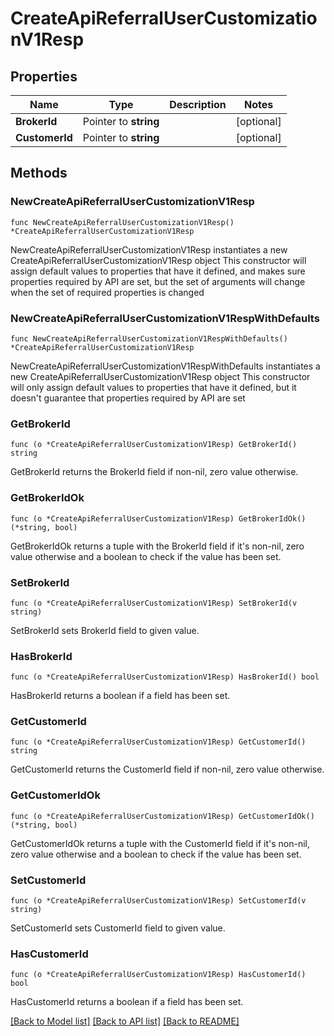 # CreateApiReferralUserCustomizationV1Resp

## Properties

Name | Type | Description | Notes
------------ | ------------- | ------------- | -------------
**BrokerId** | Pointer to **string** |  | [optional] 
**CustomerId** | Pointer to **string** |  | [optional] 

## Methods

### NewCreateApiReferralUserCustomizationV1Resp

`func NewCreateApiReferralUserCustomizationV1Resp() *CreateApiReferralUserCustomizationV1Resp`

NewCreateApiReferralUserCustomizationV1Resp instantiates a new CreateApiReferralUserCustomizationV1Resp object
This constructor will assign default values to properties that have it defined,
and makes sure properties required by API are set, but the set of arguments
will change when the set of required properties is changed

### NewCreateApiReferralUserCustomizationV1RespWithDefaults

`func NewCreateApiReferralUserCustomizationV1RespWithDefaults() *CreateApiReferralUserCustomizationV1Resp`

NewCreateApiReferralUserCustomizationV1RespWithDefaults instantiates a new CreateApiReferralUserCustomizationV1Resp object
This constructor will only assign default values to properties that have it defined,
but it doesn't guarantee that properties required by API are set

### GetBrokerId

`func (o *CreateApiReferralUserCustomizationV1Resp) GetBrokerId() string`

GetBrokerId returns the BrokerId field if non-nil, zero value otherwise.

### GetBrokerIdOk

`func (o *CreateApiReferralUserCustomizationV1Resp) GetBrokerIdOk() (*string, bool)`

GetBrokerIdOk returns a tuple with the BrokerId field if it's non-nil, zero value otherwise
and a boolean to check if the value has been set.

### SetBrokerId

`func (o *CreateApiReferralUserCustomizationV1Resp) SetBrokerId(v string)`

SetBrokerId sets BrokerId field to given value.

### HasBrokerId

`func (o *CreateApiReferralUserCustomizationV1Resp) HasBrokerId() bool`

HasBrokerId returns a boolean if a field has been set.

### GetCustomerId

`func (o *CreateApiReferralUserCustomizationV1Resp) GetCustomerId() string`

GetCustomerId returns the CustomerId field if non-nil, zero value otherwise.

### GetCustomerIdOk

`func (o *CreateApiReferralUserCustomizationV1Resp) GetCustomerIdOk() (*string, bool)`

GetCustomerIdOk returns a tuple with the CustomerId field if it's non-nil, zero value otherwise
and a boolean to check if the value has been set.

### SetCustomerId

`func (o *CreateApiReferralUserCustomizationV1Resp) SetCustomerId(v string)`

SetCustomerId sets CustomerId field to given value.

### HasCustomerId

`func (o *CreateApiReferralUserCustomizationV1Resp) HasCustomerId() bool`

HasCustomerId returns a boolean if a field has been set.


[[Back to Model list]](../README.md#documentation-for-models) [[Back to API list]](../README.md#documentation-for-api-endpoints) [[Back to README]](../README.md)


